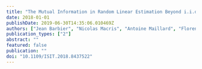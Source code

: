 ```yaml
---
title: "The Mutual Information in Random Linear Estimation Beyond i.i.d. Matrices"
date: 2018-01-01
publishDate: 2019-06-30T14:35:06.010469Z
authors: ["Jean Barbier", "Nicolas Macris", "Antoine Maillard", "Florent Krzakala"]
publication_types: ["2"]
abstract: ""
featured: false
publication: ""
doi: "10.1109/ISIT.2018.8437522"
---
```



